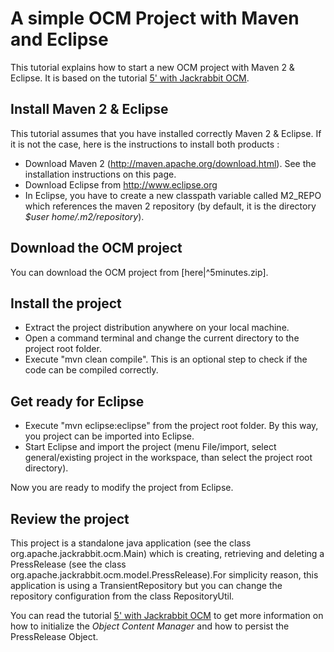 <!--
   Licensed to the Apache Software Foundation (ASF) under one or more
   contributor license agreements.  See the NOTICE file distributed with
   this work for additional information regarding copyright ownership.
   The ASF licenses this file to You under the Apache License, Version 2.0
   (the "License"); you may not use this file except in compliance with
   the License.  You may obtain a copy of the License at

       http://www.apache.org/licenses/LICENSE-2.0

   Unless required by applicable law or agreed to in writing, software
   distributed under the License is distributed on an "AS IS" BASIS,
   WITHOUT WARRANTIES OR CONDITIONS OF ANY KIND, either express or implied.
   See the License for the specific language governing permissions and
   limitations under the License.
-->

A simple OCM Project with Maven and Eclipse
===========================================
This tutorial explains how to start a new OCM project with Maven 2 & Eclipse. 
It is based on the tutorial [5' with Jackrabbit OCM](5-with-jackrabbit-ocm.html).


Install Maven 2 & Eclipse
-------------------------
This tutorial assumes that you have installed correctly Maven 2 & Eclipse.
If it is not the case, here is the instructions to install both products :

* Download Maven 2 (http://maven.apache.org/download.html). See the installation instructions on this page.
* Download Eclipse from http://www.eclipse.org
* In Eclipse, you have to create a new classpath variable called M2_REPO 
  which references the maven 2 repository (by default, it is the directory _$user home/.m2/repository_).


Download the OCM project
------------------------
You can download the OCM project from [here|^5minutes.zip].


Install the project
-------------------

* Extract the project distribution anywhere on your local machine.
* Open a command terminal and change the current directory to the project root folder.
* Execute "mvn clean compile". This is an optional step to check if the code can be compiled correctly.


Get ready for Eclipse
---------------------
* Execute "mvn eclipse:eclipse" from the project root folder. By this way, you project can be imported into Eclipse.
* Start Eclipse and import the project (menu File/import, select general/existing project in the workspace,
  than select the project root directory).

Now you are ready to modify the project from Eclipse.


Review the project
------------------
This project is a standalone java application (see the 
class org.apache.jackrabbit.ocm.Main) which is creating, retrieving and deleting a 
PressRelease (see the class org.apache.jackrabbit.ocm.model.PressRelease).For simplicity 
reason, this application is using a TransientRepository but  you can change the repository 
configuration from the class RepositoryUtil. 


You can read the tutorial [5' with Jackrabbit OCM](5-with-jackrabbit-ocm.html) to get more 
information on how to  initialize the _Object Content Manager_ and how to persist the 
PressRelease Object.
